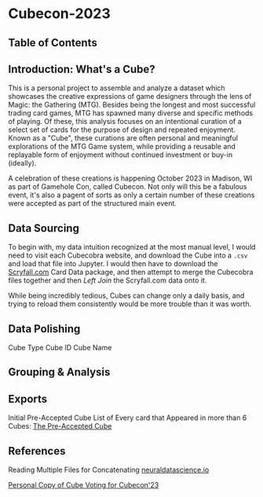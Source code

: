 # Cubecon-2023

## Table of Contents

## Introduction: What's a Cube?

This is a personal project to assemble and analyze a dataset which showcases the creative expressions of game designers through the lens of Magic: the Gathering (MTG).  Besides being the longest and most successful trading card games, MTG has spawned many diverse and specific methods of playing.  Of these, this analysis focuses on an intentional curation of a select set of cards for the purpose of design and repeated enjoyment.  Known as a "Cube", these curations are often personal and meaningful explorations of the MTG Game system, while providing a reusable and replayable form of enjoyment without continued investment or buy-in (ideally).

A celebration of these creations is happening October 2023 in Madison, WI as part of Gamehole Con, called Cubecon.  Not only will this be a fabulous event, it's also a pagent of sorts as only a certain number of these creations were accepted as part of the structured main event.  

## Data Sourcing

To begin with, my data intuition recognized at the most manual level, I would need to visit each Cubecobra website, and download the Cube into a `.csv` and load that file into Jupyter.  I would then have to download the [Scryfall.com]() Card Data package, and then attempt to merge the Cubecobra files together and then _Left Join_ the Scryfall.com data onto it.  

While being incredibly tedious, Cubes can change only a daily basis, and trying to reload them consistently would be more trouble than it was worth.


## Data Polishing

Cube Type
Cube ID
Cube Name

## Grouping & Analysis

## Exports

Initial Pre-Accepted Cube List of Every card that Appeared in more than 6 Cubes: [The Pre-Accepted Cube](https://cubecobra.com/cube/overview/2c75f10b-ccef-47d0-8821-a085a08d434b)

## References

Reading Multiple Files for Concatenating [neuraldatascience.io](https://neuraldatascience.io/3-python/looping_data_files.html)

[Personal Copy of Cube Voting for Cubecon'23](https://docs.google.com/spreadsheets/d/1On6341vsVo_kCUgNGHHqOhzvFDxaGHPcBfxWj8yVPaw/edit?usp=sharing)